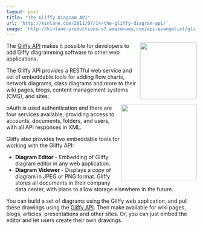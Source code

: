 ```yaml
---
layout: post
title: "The Gliffy Diagram API"
url: 'http://kinlane.com/2011/07/14/the-gliffy-diagram-api/'
image: 'http://kinlane-productions.s3.amazonaws.com/api-evangelist/gliffy/gliffy-logo.gif'
---
```


[<img class="c1" src="http://kinlane-productions.s3.amazonaws.com/api-evangelist/gliffy/gliffy-logo.gif" alt="" width="150" align="right" />][1]

The [Gliffy API][2] makes it possible for developers to add Glffy diagramming software to other web applications.

The Gliffy API provides a RESTful web service and set of embeddable tools for adding flow charts, network diagrams, class diagrams and more to their wiki pages, blogs, content management systems (CMS), and sites.

<img class="c1" src="http://kinlane-productions.s3.amazonaws.com/api-evangelist/gliffy/gliffy-api-server.jpg" alt="" width="200" align="right" />

oAuth is used authentication and there are four services available, providing access to accounts, documents, folders, and users, with all API responses in XML.

Gliffy also provides two embeddable tools for working with the Gliffy API:

  * **Diagram Editor** \- Embedding of Gliffy diagram editor in any web application.
  * **Diagram Videwer** \- Displays a copy of diagram in JPEG or PNG format.
Gliffy stores all documents in their company data center, with plans to allow storage elsewhere in the future.

You can build a set of diagrams using the Gliffy web application, and pull these drawings using the [Gliffy API][3]. Then make available for wiki pages, blogs, articles, presentations and other sites. Or, you can just embed the editor and let users create their own drawings.

   [1]: http://www.gliffy.com
   [2]: http://www.gliffy.com/products/online/api/ (Gliffy API)
   [3]: http://developer.mimeo.com/community/application_detail.php?ID=26 (Gliffy API)
